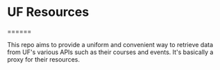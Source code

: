 # UF Resources
======

This repo aims to provide a uniform and convenient way to retrieve data from UF's various APIs such as their courses and
events. It's basically a proxy for their resources.
